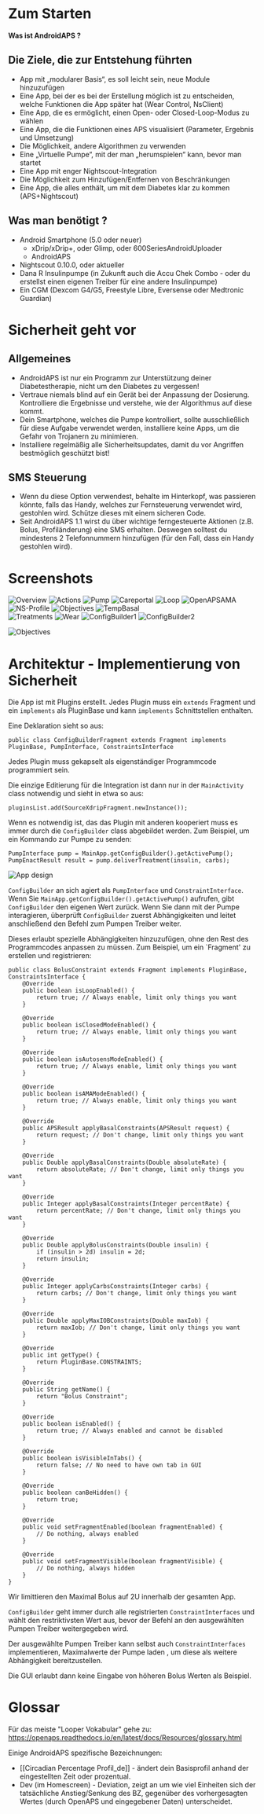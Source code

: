 Zum Starten
===========

**Was ist AndroidAPS ?**


Die Ziele, die zur Entstehung führten
--------------------------------------
   
* App mit „modularer Basis“, es soll leicht sein, neue Module hinzuzufügen   
* Eine App, bei der es bei der Erstellung möglich ist zu entscheiden, welche Funktionen die App später hat (Wear Control, NsClient)  
* Eine App, die es ermöglicht, einen Open- oder Closed-Loop-Modus zu wählen  
* Eine App, die die Funktionen eines APS visualisiert (Parameter, Ergebnis und Umsetzung)  
* Die Möglichkeit, andere Algorithmen zu verwenden  
* Eine „Virtuelle Pumpe“, mit der man „herumspielen“ kann, bevor man startet  
* Eine App mit enger Nightscout-Integration  
* Die Möglichkeit zum Hinzufügen/Entfernen von Beschränkungen  
* Eine App, die alles enthält, um mit dem Diabetes klar zu kommen (APS+Nightscout)  


Was man benötigt ?
------------------
 
* Android Smartphone (5.0 oder neuer)  
    * xDrip/xDrip+, oder Glimp, oder 600SeriesAndroidUploader   
    * AndroidAPS  
* Nightscout 0.10.0, oder aktueller    
* Dana R Insulinpumpe (in Zukunft auch die Accu Chek Combo - oder du erstellst einen eigenen Treiber für eine andere Insulinpumpe)  
* Ein CGM (Dexcom G4/G5, Freestyle Libre, Eversense oder Medtronic Guardian)


Sicherheit geht vor
===================

Allgemeines
-----------
  
* AndroidAPS ist nur ein Programm zur Unterstützung deiner Diabetestherapie, nicht um den Diabetes zu vergessen!   
* Vertraue niemals blind auf ein Gerät bei der Anpassung der Dosierung. Kontrolliere die Ergebnisse und verstehe, wie der Algorithmus auf diese kommt.   
* Dein Smartphone, welches die Pumpe kontrolliert, sollte ausschließlich für diese Aufgabe verwendet werden, installiere keine Apps, um die Gefahr von Trojanern zu minimieren.   
* Installiere regelmäßig alle Sicherheitsupdates, damit du vor Angriffen bestmöglich geschützt bist! 
  
SMS Steuerung
------------- 
   
* Wenn du diese Option verwendest, behalte im Hinterkopf, was passieren könnte, falls das Handy, welches zur Fernsteuerung verwendet wird, gestohlen wird. Schütze dieses mit einem sicheren Code.   
* Seit AndroidAPS 1.1 wirst du über wichtige ferngesteuerte Aktionen (z.B. Bolus, Profiländerung) eine SMS erhalten. Deswegen solltest du mindestens 2 Telefonnummern hinzufügen (für den Fall, dass ein Handy gestohlen wird).   

Screenshots
===========

![Overview](https://img1.picload.org/image/dgdgcorw/aaps-overview-small.jpg.png)
![Actions](https://img1.picload.org/image/dgdgcoar/aaps-actions-small.png)
![Pump](https://img1.picload.org/image/dgdgcooa/aaps-pump-small.jpg)
![Careportal](https://img1.picload.org/image/dgdgcoow/aaps-careportal-small.jpg)
![Loop](https://img1.picload.org/image/dgdgcioi/aaps-loop-small.jpg)
![OpenAPSAMA](https://img1.picload.org/image/dgdgcocw/aaps-openapsma-small.jpg)
![NS-Profile](https://img1.picload.org/image/dgdgcoir/aaps-ns-profile-small.jpg)
![Objectives](https://img1.picload.org/image/dgdgciol/aaps-objectives-small.jpg)
![TempBasal](https://img1.picload.org/image/dgddoaww/aaps-temp-basal.jpg)  
![Treatments](https://img1.picload.org/image/dgdgciow/aaps-behandlungen-small.jpg)
![Wear](https://img1.picload.org/image/dgddooga/aaps-wear-small.jpg)
![ConfigBuilder1](https://img1.picload.org/image/dgdgcilr/aaps-config-builder-small.jpg)
![ConfigBuilder2](https://img1.picload.org/image/dgdgcila/aaps-config-builder2-small.jpg)


![Objectives](../images/objectives.png)

Architektur - Implementierung von Sicherheit
============================================

Die App ist mit Plugins erstellt.
Jedes Plugin muss ein `extends` Fragment und ein `implements` als PluginBase und kann `implements` Schnittstellen enthalten. 

Eine Deklaration sieht so aus:


`public class ConfigBuilderFragment extends Fragment implements PluginBase, PumpInterface, ConstraintsInterface`

Jedes Plugin muss gekapselt als eigenständiger Programmcode programmiert sein. 

Die einzige Editierung für die Integration ist dann nur in der `MainActivity` class notwendig und sieht in etwa so aus:


`pluginsList.add(SourceXdripFragment.newInstance());`

Wenn es notwendig ist, das das Plugin mit anderen kooperiert muss es immer durch die `ConfigBuilder` class abgebildet werden. Zum Beispiel, um ein Kommando zur Pumpe zu senden:

```
PumpInterface pump = MainApp.getConfigBuilder().getActivePump();
PumpEnactResult result = pump.deliverTreatment(insulin, carbs);
```

![App design](../images/app_desing.png)

`ConfigBuilder` an sich agiert als `PumpInterface` und `ConstraintInterface`. Wenn Sie `MainApp.getConfigBuilder().getActivePump()` aufrufen, gibt `ConfigBuilder` den eigenen Wert zurück. 
Wenn Sie dann mit der Pumpe interagieren, überprüft `ConfigBuilder` zuerst Abhängigkeiten und leitet anschließend den Befehl zum Pumpen Treiber weiter.

Dieses erlaubt spezielle Abhängigkeiten hinzuzufügen, ohne den Rest des Programmcodes anpassen zu müssen. Zum Beispiel, um ein `Fragment' zu erstellen und registrieren:

```
public class BolusConstraint extends Fragment implements PluginBase, ConstraintsInterface {
    @Override
    public boolean isLoopEnabled() {
        return true; // Always enable, limit only things you want
    }

    @Override
    public boolean isClosedModeEnabled() {
        return true; // Always enable, limit only things you want
    }

    @Override
    public boolean isAutosensModeEnabled() {
        return true; // Always enable, limit only things you want
    }

    @Override
    public boolean isAMAModeEnabled() {
        return true; // Always enable, limit only things you want
    }

    @Override
    public APSResult applyBasalConstraints(APSResult request) {
        return request; // Don't change, limit only things you want
    }

    @Override
    public Double applyBasalConstraints(Double absoluteRate) {
        return absoluteRate; // Don't change, limit only things you want
    }

    @Override
    public Integer applyBasalConstraints(Integer percentRate) {
        return percentRate; // Don't change, limit only things you want
    }

    @Override
    public Double applyBolusConstraints(Double insulin) {
        if (insulin > 2d) insulin = 2d;
        return insulin;
    }

    @Override
    public Integer applyCarbsConstraints(Integer carbs) {
        return carbs; // Don't change, limit only things you want
    }

    @Override
    public Double applyMaxIOBConstraints(Double maxIob) {
        return maxIob; // Don't change, limit only things you want
    }

    @Override
    public int getType() {
        return PluginBase.CONSTRAINTS;
    }

    @Override
    public String getName() {
        return "Bolus Constraint";
    }

    @Override
    public boolean isEnabled() {
        return true; // Always enabled and cannot be disabled
    }

    @Override
    public boolean isVisibleInTabs() {
        return false; // No need to have own tab in GUI
    }

    @Override
    public boolean canBeHidden() {
        return true;
    }

    @Override
    public void setFragmentEnabled(boolean fragmentEnabled) {
        // Do nothing, always enabled
    }

    @Override
    public void setFragmentVisible(boolean fragmentVisible) {
        // Do nothing, always hidden
    }
}
```

Wir limittieren den Maximal Bolus auf 2U innerhalb der gesamten App.

`ConfigBuilder` geht immer durch alle registrierten `ConstraintInterfaces` und wählt den restriktivsten Wert aus, bevor der Befehl an den ausgewählten Pumpen Treiber weitergegeben wird.

Der ausgewählte Pumpen Treiber kann selbst auch `ConstraintInterfaces` implementieren, Maximalwerte der Pumpe laden , um diese als weitere Abhängigkeit bereitzustellen.

Die GUI erlaubt dann keine Eingabe von höheren Bolus Werten als Beispiel. 

Glossar
=======

Für das meiste "Looper Vokabular" gehe zu: https://openaps.readthedocs.io/en/latest/docs/Resources/glossary.html

Einige AndroidAPS spezifische Bezeichnungen:

* [[Circadian Percentage Profil_de]] - ändert dein Basisprofil anhand der eingestellten Zeit oder prozentual.
* Dev (im Homescreen) - Deviation, zeigt an um wie viel Einheiten sich der tatsächliche Anstieg/Senkung des BZ, gegenüber des vorhergesagten Wertes (durch OpenAPS und eingegebener Daten) unterscheidet.